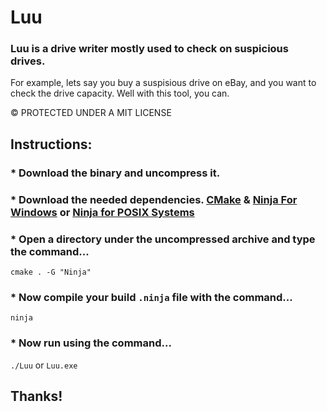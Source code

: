 # Luu
### Luu is a drive writer mostly used to check on suspicious drives.
For example, lets say you buy a suspisious drive on eBay, and you want to check the drive capacity. Well with this tool, you can.

&copy; PROTECTED UNDER A MIT LICENSE

## Instructions:

###         * Download the binary and uncompress it.

###         * Download the needed dependencies. [CMake](https://cmake.org/download/ "CMake") & [Ninja For Windows](https://community.chocolatey.org/packages/ninja "Ninja for Windows") or [Ninja for POSIX Systems](https://ninja-build.org/ "Ninja for POSIX Systems")

###         * Open a directory under the uncompressed archive and type the command... 
`cmake . -G "Ninja"`
###         * Now compile your build `.ninja` file with the command...
`ninja`
###         * Now run using the command...
`./Luu` or `Luu.exe`

## Thanks!
